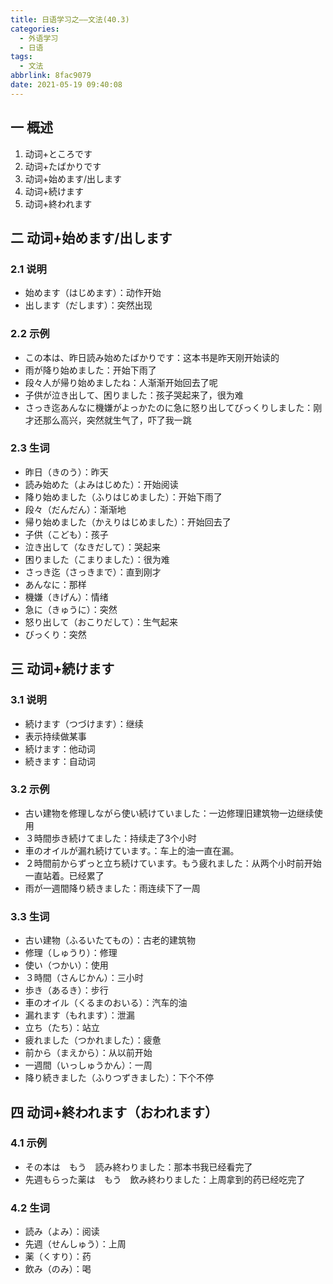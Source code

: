 ```yaml
---
title: 日语学习之——文法(40.3)
categories:
  - 外语学习
  - 日语
tags:
  - 文法
abbrlink: 8fac9079
date: 2021-05-19 09:40:08
---
```

## 一 概述

1. 动词+ところです
2. 动词+たばかりです
3. 动词+始めます/出します
4. 动词+続けます
5. 动词+終われます

<!--more-->

## 二 动词+始めます/出します

### 2.1 说明

* 始めます（はじめます）：动作开始
* 出します（だします）：突然出现

### 2.2 示例

* この本は、昨日読み始めたばかりです：这本书是昨天刚开始读的
* 雨が降り始めました：开始下雨了
* 段々人が帰り始めましたね：人渐渐开始回去了呢
* 子供が泣き出して、困りました：孩子哭起来了，很为难
* さっき迄あんなに機嫌がよっかたのに急に怒り出してびっくりしました：刚才还那么高兴，突然就生气了，吓了我一跳

### 2.3 生词

* 昨日（きのう）：昨天
* 読み始めた（よみはじめた）：开始阅读
* 降り始めました（ふりはじめました）：开始下雨了
* 段々（だんだん）：渐渐地
* 帰り始めました（かえりはじめました）：开始回去了
* 子供（こども）：孩子
* 泣き出して（なきだして）：哭起来
* 困りました（こまりました）：很为难
* さっき迄（さっきまで）：直到刚才
* あんなに：那样
* 機嫌（きげん）：情绪
* 急に（きゅうに）：突然
* 怒り出して（おこりだして）：生气起来
* びっくり：突然

## 三 动词+続けます

### 3.1 说明

* 続けます（つづけます）：继续
* 表示持续做某事
* 続けます：他动词
* 続きます：自动词

### 3.2 示例

* 古い建物を修理しながら使い続けていました：一边修理旧建筑物一边继续使用
* ３時間歩き続けてました：持续走了3个小时
* 車のオイルが漏れ続けています。：车上的油一直在漏。
* ２時間前からずっと立ち続けています。もう疲れました：从两个小时前开始一直站着。已经累了
* 雨が一週間降り続きました：雨连续下了一周

### 3.3 生词

* 古い建物（ふるいたてもの）：古老的建筑物
* 修理（しゅうり）：修理
* 使い（つかい）：使用
* ３時間（さんじかん）：三小时
* 歩き（あるき）：步行
* 車のオイル（くるまのおいる）：汽车的油
* 漏れます（もれます）：泄漏
* 立ち（たち）：站立
* 疲れました（つかれました）：疲惫
* 前から（まえから）：从以前开始
* 一週間（いっしゅうかん）：一周
* 降り続きました（ふりつずきました）：下个不停

## 四 动词+終われます（おわれます）

### 4.1 示例

* その本は　もう　読み終わりました：那本书我已经看完了
* 先週もらった薬は　もう　飲み終わりました：上周拿到的药已经吃完了

### 4.2 生词

* 読み（よみ）：阅读
* 先週（せんしゅう）：上周
* 薬（くすり）：药
* 飲み（のみ）：喝